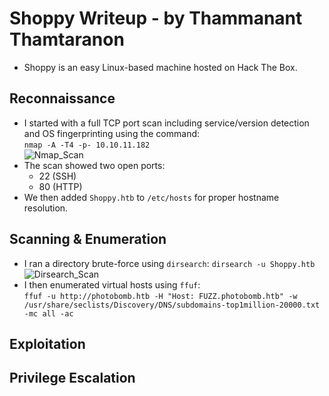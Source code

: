 # Shoppy Writeup - by Thammanant Thamtaranon  
- Shoppy is an easy Linux-based machine hosted on Hack The Box.

## Reconnaissance  
- I started with a full TCP port scan including service/version detection and OS fingerprinting using the command:  
  `nmap -A -T4 -p- 10.10.11.182`  
![Nmap_Scan](Nmap_Scan.png)  
- The scan showed two open ports:
  - 22 (SSH)
  - 80 (HTTP)
- We then added `Shoppy.htb` to `/etc/hosts` for proper hostname resolution.

## Scanning & Enumeration  
- I ran a directory brute-force using `dirsearch`: `dirsearch -u Shoppy.htb`  
![Dirsearch_Scan](Dirsearch_Scan.png)  
- I then enumerated virtual hosts using `ffuf`:  
  `ffuf -u http://photobomb.htb -H "Host: FUZZ.photobomb.htb" -w /usr/share/seclists/Discovery/DNS/subdomains-top1million-20000.txt -mc all -ac`  


## Exploitation  


## Privilege Escalation  

